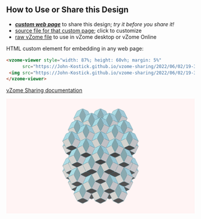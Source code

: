 
## How to Use or Share this Design

 - [***custom web page***][post] to share this design; *try it before you share it!*
 - [source file for that custom page][source]; click to customize
 - [raw vZome file][raw] to use in vZome desktop or vZome Online
 
 HTML custom element for embedding in any web page:
 ```html
<vzome-viewer style="width: 87%; height: 60vh; margin: 5%"
       src="https://John-Kostick.github.io/vzome-sharing/2022/06/02/19-30-07-Rhombic-Icosa-Extended--Dipolar-Array/Rhombic-Icosa-Extended--Dipolar-Array.vZome" >
  <img src="https://John-Kostick.github.io/vzome-sharing/2022/06/02/19-30-07-Rhombic-Icosa-Extended--Dipolar-Array/Rhombic-Icosa-Extended--Dipolar-Array.png" />
</vzome-viewer>
 ```

[vZome Sharing documentation](https://vzome.github.io/vzome/sharing.html#how-it-works)

![Image](<Rhombic-Icosa-Extended--Dipolar-Array.png>)


[post]: <https://John-Kostick.github.io/vzome-sharing/2022/06/02/Rhombic-Icosa-Extended--Dipolar-Array-19-30-07.html>
[source]: <https://github.com/John-Kostick/vzome-sharing/edit/main/_posts/2022-06-02-Rhombic-Icosa-Extended--Dipolar-Array-19-30-07.md>
[raw]: <https://raw.githubusercontent.com/John-Kostick/vzome-sharing/main/2022/06/02/19-30-07-Rhombic-Icosa-Extended--Dipolar-Array/Rhombic-Icosa-Extended--Dipolar-Array.vZome>